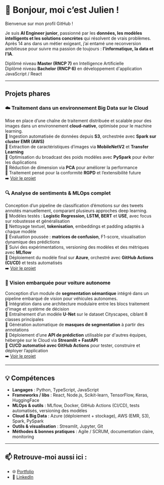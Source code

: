 # 👋 Bonjour, moi c’est Julien !

Bienvenue sur mon profil GitHub !

Je suis **AI Engineer junior**, passionné par les **données, les modèles intelligents et les solutions concrètes** qui résolvent de vrais problèmes. Après 14 ans dans un métier exigeant, j’ai entamé une reconversion ambitieuse pour suivre ma passion de toujours : **l’informatique, la data et l’IA**.

Diplômé niveau **Master (RNCP 7)** en Intelligence Artificielle  
Diplômé niveau **Bachelor (RNCP 6)** en développement d'application JavaScript / React

---

## Projets phares

### ☁️ Traitement dans un environnement Big Data sur le Cloud
Mise en place d’une chaîne de traitement distribuée et scalable pour des images dans un environnement **cloud-native**, optimisée pour le machine learning.  
🔹 Ingestion automatisée de données depuis **S3**, orchestrée avec **Spark sur cluster EMR (AWS)**  
🔹 Extraction de caractéristiques d’images via **MobileNetV2** et **Transfer Learning**  
🔹 Optimisation du broadcast des poids modèles avec **PySpark** pour éviter les duplications  
🔹 Réduction de dimension via **PCA** pour améliorer la performance  
🔹 Traitement pensé pour la conformité **RGPD** et l’extensibilité future  
➡️ [Voir le projet](https://github.com/Krock13/AI_Engineer_Projet_11_Realisez_un_traitement_dans_un_environnement_Big_Data_sur_le_Cloud)

### 🔍 Analyse de sentiments & MLOps complet
Conception d’un pipeline de classification d’émotions sur des tweets annotés manuellement, comparant plusieurs approches deep learning.  
🔹 Modèles testés : **Logistic Regression, LSTM, BERT** et **USE**, avec focus sur robustesse et généralisation  
🔹 Nettoyage textuel, **tokenisation**, embeddings et padding adaptés à chaque modèle  
🔹 Évaluation poussée : **matrices de confusion**, F1-score, visualisation dynamique des prédictions  
🔹 Suivi des expérimentations, versioning des modèles et des métriques avec **MLflow**  
🔹 Déploiement du modèle final sur **Azure**, orchestré avec **GitHub Actions (CI/CD)** et tests automatisés  
➡️ [Voir le projet](https://github.com/Krock13/AI_Engineer_Projet_7_Realisez_une_analyse_de_sentiments_grace_au_Deep_Learning)

### 🚗 Vision embarquée pour voiture autonome
Conception d’un module de **segmentation sémantique** intégré dans un pipeline embarqué de vision pour véhicules autonomes.  
🔹 Intégration dans une architecture modulaire entre les blocs traitement d'image et système de décision  
🔹 Entraînement d’un modèle **U-Net** sur le dataset Cityscapes, ciblant 8 classes principales  
🔹 Génération automatique de **masques de segmentation** à partir des annotations  
🔹 Déploiement d’une **API de prédiction** utilisable par d'autres équipes, hébergée sur le Cloud via **Streamlit + FastAPI**  
🔹 **CI/CD automatisé avec GitHub Actions** pour tester, construire et déployer l’application  
➡️ [Voir le projet](https://github.com/Krock13/AI_Engineer_Projet_8_Traitez_les_images_pour_le_syst-me_embarque_d-une_voiture_autonome)

---

## 💡 Compétences

- **Langages** : Python, TypeScript, JavaScript
- **Frameworks / libs** : React, Node.js, Scikit-learn, TensorFlow, Keras, HuggingFace
- **MLOps & outils** : MLflow, Docker, GitHub Actions (CI/CD), tests automatisés, versioning des modèles
- **Cloud & Big Data** : Azure (déploiement + stockage), AWS (EMR, S3), Spark, PySpark
- **Outils & visualisation** : Streamlit, Jupyter, Git
- **Méthodes & bonnes pratiques** : Agile / SCRUM, documentation claire, monitoring

---

## 📫 Retrouve-moi aussi ici :

- 🌐 [Portfolio](https://julienagneray.com)
- 💼 [LinkedIn](www.linkedin.com/in/julien-agneray)

